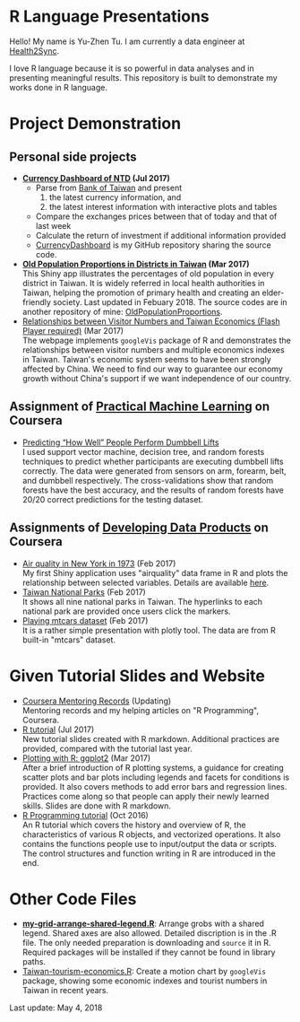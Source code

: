 # R Language Presentations
Hello! My name is Yu-Zhen Tu. I am currently a data engineer at [Health2Sync](https://www.health2sync.com/?lang=en-us).

I love R language because it is so powerful in data analyses and in presenting meaningful results. This repository is built to demonstrate my works done in R language.

# Project Demonstration

## Personal side projects
* __[Currency Dashboard of NTD](https://corytu.shinyapps.io/currency-dashboard/) (Jul 2017)<br>__
    * Parse from [Bank of Taiwan](http://www.bot.com.tw/Pages/default.aspx) and present
        1. the latest currency information, and
        2. the latest interest information with interactive plots and tables
    * Compare the exchanges prices between that of today and that of last week
    * Calculate the return of investment if additional information provided
    * [CurrencyDashboard](https://github.com/corytu/CurrencyDashboard) is my GitHub repository sharing the source code.
* __[Old Population Proportions in Districts in Taiwan](https://corytu.shinyapps.io/old-population-proportions/) (Mar 2017)<br>__
This Shiny app illustrates the percentages of old population in every district in Taiwan. It is widely referred in local health authorities in Taiwan, helping the promotion of primary health and creating an elder-friendly society. Last updated in Febuary 2018. The source codes are in another repository of mine: [OldPopulationProportions](https://github.com/corytu/OldPopulationProportions).
* [Relationships between Visitor Numbers and Taiwan Economics (Flash Player required)](https://corytu.github.io/RLanguagePresentations/docs/Relationships_between_Visitor_Numbers_and_Taiwan_Economics.html) (Mar 2017)<br>
The webpage implements `googleVis` package of R and demonstrates the relationships between visitor numbers and multiple economics indexes in Taiwan. Taiwan's economic system seems to have been strongly affected by China. We need to find our way to guarantee our economy growth without China's support if we want independence of our country.

## Assignment of [Practical Machine Learning](https://www.coursera.org/learn/practical-machine-learning/home/info) on Coursera
* [Predicting “How Well” People Perform Dumbbell Lifts](https://github.com/corytu/PredictDumbbellLifts)<br>
I used support vector machine, decision tree, and random forests techniques to predict whether participants are executing dumbbell lifts correctly. The data were generated from sensors on arm, forearm, belt, and dumbbell respectively. The cross-validations show that random forests have the best accuracy, and the results of random forests have 20/20 correct predictions for the testing dataset.

## Assignments of [Developing Data Products](https://www.coursera.org/learn/data-products/home/info) on Coursera
* [Air quality in New York in 1973](https://corytu.shinyapps.io/airquality/) (Feb 2017)<br>
My first Shiny application uses "airquality" data frame in R and plots the relationship between selected variables. Details are available <a href="https://corytu.github.io/RLanguagePresentations/docs/Air_Quality_in_New_York_in_1973.html">here</a>.
* [Taiwan National Parks](https://corytu.github.io/RLanguagePresentations/docs/Taiwan_National_Parks.html) (Feb 2017)<br>
It shows all nine national parks in Taiwan. The hyperlinks to each national park are provided once users click the markers.
* [Playing mtcars dataset](https://corytu.github.io/RLanguagePresentations/docs/play_mtcars_dataset.html) (Feb 2017)<br>
It is a rather simple presentation with plotly tool. The data are from R built-in "mtcars" dataset.

# Given Tutorial Slides and Website
* [Coursera Mentoring Records](https://corytu.github.io/CourseraRMentoring/) (Updating)<br>
Mentoring records and my helping articles on "R Programming", Coursera.
* [R tutorial](https://corytu.github.io/RLanguagePresentations/docs/R-Tutorial.html) (Jul 2017)<br>
New tutorial slides created with R markdown. Additional practices are provided, compared with the tutorial last year.
* <a href="https://corytu.github.io/RLanguagePresentations/docs/Plotting_with_R_ggplot2.html">Plotting with R: ggplot2</a> (Mar 2017)<br>
After a brief introduction of R plotting systems, a guidance for creating scatter plots and bar plots including legends and facets for conditions is provided. It also covers methods to add error bars and regression lines. Practices come along so that people can apply their newly learned skills. Slides are done with R markdown.
* <a href="https://github.com/corytu/RLanguagePresentations/blob/master/docs/R_Tutorial_20161012_BLP.pdf">R Programming tutorial</a> (Oct 2016)<br>
An R tutorial which covers the history and overview of R, the characteristics of various R objects, and vectorized operations. It also contains the functions people use to input/output the data or scripts. The control structures and function writing in R are introduced in the end.

# Other Code Files
* __[my-grid-arrange-shared-legend.R](https://github.com/corytu/RLanguagePresentations/blob/master/docs/my-grid-arrange-shared-legend.R)__: Arrange grobs with a shared legend. Shared axes are also allowed. Detailed discription is in the .R file. The only needed preparation is downloading and `source` it in R. Required packages will be installed if they cannot be found in library paths.
* [Taiwan-tourism-economics.R](https://github.com/corytu/RLanguagePresentations/blob/master/docs/Taiwan-tourism-economics.R): Create a motion chart by `googleVis` package, showing some economic indexes and tourist numbers in Taiwan in recent years.

Last update: May 4, 2018
